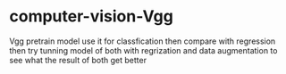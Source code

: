 # computer-vision-Vgg
Vgg pretrain model use it for classfication then compare with regression then try tunning model of both with regrization and data augmentation to see what the result of both get better 
